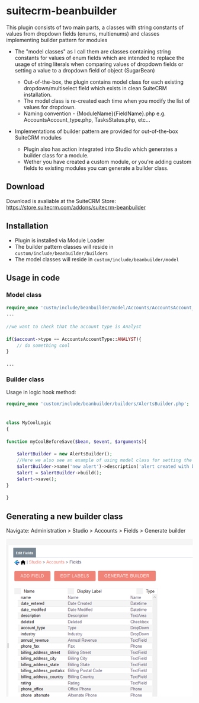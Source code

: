 # suitecrm-beanbuilder

This plugin consists of two main parts, a classes with string constants of values from dropdown fields (enums, multienums) and classes implementing builder pattern for modules


* The "model classes" as I call them are classes containing string constants for values of enum fields which are intended to replace the usage of string literals when comparing values of dropdown fields or setting a value to a dropdown field of object (SugarBean)
	* Out-of-the-box, the plugin contains model class for each existing dropdown/multiselect field which exists in clean SuiteCRM installation. 
	* The model class is re-created each time when you modify the list of values for dropdown.
	* Naming convention - {ModuleName}{FieldName}.php e.g. AccountsAccount_type.php, TasksStatus.php, etc...


* Implementations of builder pattern are provided for out-of-the-box SuiteCRM modules 
	* Plugin also has action integrated into Studio which generates a builder class for a module.
	* Wether you have created a custom module, or you're adding custom fields to existing modules you can generate a builder class. 


## Download

Download is avaliable at the SuiteCRM Store: https://store.suitecrm.com/addons/suitecrm-beanbuilder

## Installation

* Plugin is installed via Module Loader
* The builder pattern classes will reside in ``custom/include/beanbuilder/builders``
* The model classes will reside in ``custom/include/beanbuilder/model``

## Usage in code

### Model class

```php
require_once 'custm/include/beanbuilder/model/Accounts/AccountsAccount_type.php'
...

//we want to check that the account type is Analyst

if($account->type == AccountsAccountType::ANALYST){
	// do something cool
}

...

```

### Builder class

Usage in logic hook method:

```php
require_once 'custom/include/beanbuilder/builders/AlertsBuilder.php';


class MyCoolLogic 
{

function myCoolBeforeSave($bean, $event, $arguments){

	$alertBuilder = new AlertsBuilder();
	//Here we also see an example of using model class for setting the value of alert type
	$alertBuilder->name('new alert')->description('alert created with builder class')->assignedUser(1)->targetModule('Accounts')->type(AlertsType::INFO);
	$alert = $alertBuilder->build();
	$alert->save();
}

}

```

## Generating a new builder class

Navigate: Administration > Studio > Accounts > Fields > Generate builder

![Generate builder](./generate-builder-snippet.PNG)
